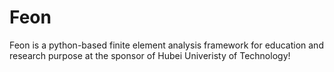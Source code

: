 # Feon
Feon is a python-based finite element analysis framework for education and research purpose at the sponsor of Hubei Univeristy of Technology!
